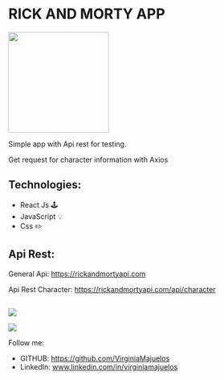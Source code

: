 # RICK AND MORTY APP


<img src="https://i.imgur.com/XOhcdZJ.png" width="200" height="200" />


Simple app with Api rest for testing.

Get request for character information with Axios


## Technologies:

* React Js 🕹 
* JavaScript 💡
* Css ✏️

## Api Rest:

General Api: https://rickandmortyapi.com

Api Rest Character: https://rickandmortyapi.com/api/character

## 

![](https://i.imgur.com/tmIPYjx.png)


![](https://i.imgur.com/VVxHHHV.png)



Follow me:

* GITHUB: https://github.com/VirginiaMajuelos
* LinkedIn: www.linkedin.com/in/virginiamajuelos


